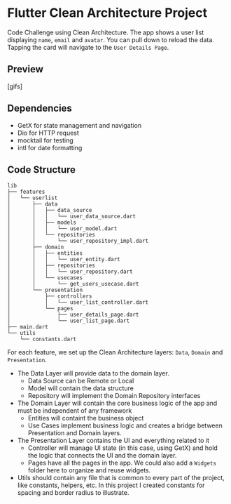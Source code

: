 # Flutter Clean Architecture Project

Code Challenge using Clean Architecture. The app shows a user list displaying `name`, `email` and `avatar`. You can pull down to reload the data. Tapping the card will navigate to the `User Details Page`.

## Preview

[gifs]

## Dependencies

- GetX for state management and navigation
- Dio for HTTP request
- mocktail for testing
- intl for date formatting

## Code Structure

```
lib
├── features
│   └── userlist
│       ├── data
│       │   ├── data_source
│       │   │   └── user_data_source.dart
│       │   ├── models
│       │   │   └── user_model.dart
│       │   └── repositories
│       │       └── user_repository_impl.dart
│       ├── domain
│       │   ├── entities
│       │   │   └── user_entity.dart
│       │   ├── repositories
│       │   │   └── user_repository.dart
│       │   └── usecases
│       │       └── get_users_usecase.dart
│       └── presentation
│           ├── controllers
│           │   └── user_list_controller.dart
│           └── pages
│               ├── user_details_page.dart
│               └── user_list_page.dart
├── main.dart
└── utils
    └── constants.dart
```

For each feature, we set up the Clean Architecture layers: `Data`, `Domain` and `Presentation`.

- The Data Layer will provide data to the domain layer.
  - Data Source can be Remote or Local
  - Model will contain the data structure
  - Repository will implement the Domain Repository interfaces
- The Domain Layer will contain the core business logic of the app and must be independent of any framework
  - Entities will containt the business object
  - Use Cases implement business logic and creates a bridge between Presentation and Domain layers.
- The Presentation Layer contains the UI and everything related to it
  - Controller will manage UI state (in this case, using GetX) and hold the logic that connects the UI and the domain layer.
  - Pages have all the pages in the app. We could also add a `Widgets` folder here to organize and reuse widgets.
- Utils should contain any file that is common to every part of the project, like constants, helpers, etc. In this project I created constants for spacing and border radius to illustrate.
